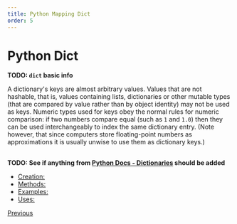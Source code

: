 ```yaml
---
title: Python Mapping Dict
order: 5
---
```

# Python Dict

**TODO: `dict` basic info**

A dictionary's keys are almost arbitrary values. Values that are not hashable, that is, values containing lists, dictionaries or other mutable types (that are compared by value rather than by object identity) may not be used as keys. Numeric types used for keys obey the normal rules for numeric comparison: if two numbers compare equal (such as `1` and `1.0`) then they can be used interchangeably to index the same dictionary entry. (Note however, that since computers store floating-point numbers as approximations it is usually unwise to use them as dictionary keys.)

##  

**TODO: See if anything from [Python Docs - Dictionaries](https://docs.python.org/3/tutorial/datastructures.html#dictionaries) should be added**

- [Creation:](Python-Mapping-Dict-Creation)
- [Methods:](Python-Mapping-Dict-Methods)
- [Examples:](Python-Mapping-Dict-Examples)
- [Uses:](Python-Mapping-Dict-Uses)

[Previous](Python-More-Builtin-Types)
